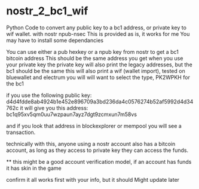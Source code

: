 # nostr_2_bc1_wif
Python Code to convert any public key to a bc1 address, or private key to wif wallet. with nostr npub-nsec
This is provided as is, it works for me
You may have to install some dependancies

You can use either a pub hexkey or a npub key from nostr to get a bc1 bitcoin address
This should be the same address you get when you use your private key
the private key will also print the legacy addresses, but the bc1 should be the same
this will also print a wif (wallet import), tested on bluewallet and electrum
you will will want to select the type, PK2WPKH for the bc1

if you use the following public key:
d4d4fdde8ab4924b1e452e896709a3bd236da4c0576274b52af5992d4d34762c
it will give you this address:
bc1q95xv5qm0uu7wzpaun7ayz7dgt9zcmxun7m58vs

and if you look that address in blockexplorer or mempool you will see a transaction.

technically with this, anyone using a nostr account also has a bitcoin account, as long as they access to private key they can access the funds.

** this might be a good account verification model, if an account has funds it has skin in the game

confirm it all works first with your info, but it should
Might update later

